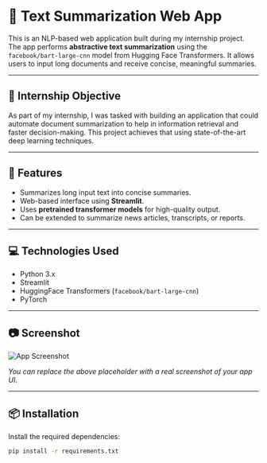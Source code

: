 # 📝 Text Summarization Web App

This is an NLP-based web application built during my internship project. The app performs **abstractive text summarization** using the `facebook/bart-large-cnn` model from Hugging Face Transformers. It allows users to input long documents and receive concise, meaningful summaries.

---

## 📌 Internship Objective

As part of my internship, I was tasked with building an application that could automate document summarization to help in information retrieval and faster decision-making. This project achieves that using state-of-the-art deep learning techniques.

---

## 🚀 Features

- Summarizes long input text into concise summaries.
- Web-based interface using **Streamlit**.
- Uses **pretrained transformer models** for high-quality output.
- Can be extended to summarize news articles, transcripts, or reports.

---

## 💻 Technologies Used

- Python 3.x
- Streamlit
- HuggingFace Transformers (`facebook/bart-large-cnn`)
- PyTorch

---

## 📷 Screenshot

![App Screenshot](screenshots/demo.png)

*You can replace the above placeholder with a real screenshot of your app UI.*

---

## 📦 Installation

Install the required dependencies:

```bash
pip install -r requirements.txt
